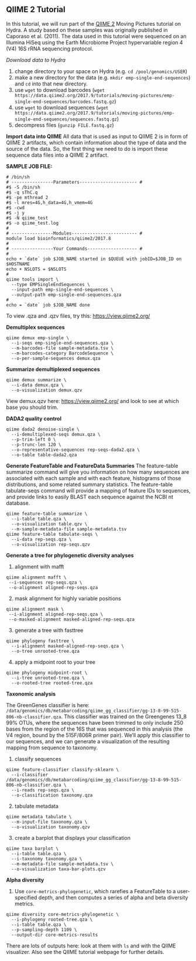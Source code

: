 
## QIIME 2 Tutorial


In this tutorial, we will run part of the [QIIME 2](https://docs.qiime2.org/2017.9/tutorials/moving-pictures/) Moving Pictures tutorial on Hydra. A study based on these samples was originally published in Caporaso et al. (2011). The data used in this tutorial were sequenced on an Illumina HiSeq using the Earth Microbiome Project hypervariable region 4 (V4) 16S rRNA sequencing protocol.


*Download data to Hydra*
1. change directory to your space on Hydra (e.g. ```cd /pool/genomics/USER```)
2. make a new directory for the data (e.g. ```mkdir emp-single-end-sequences```) and ```cd``` into that new directory.
3. use ```wget``` to download barcodes (```wget https://data.qiime2.org/2017.9/tutorials/moving-pictures/emp-single-end-sequences/barcodes.fastq.gz```)
4. use ```wget``` to download sequences (```wget https://data.qiime2.org/2017.9/tutorials/moving-pictures/emp-single-end-sequences/sequences.fastq.gz```)
5. decompress files (```gunzip FILE.fastq.gz```)

**Import data into QIIME**
All data that is used as input to QIIME 2 is in form of QIIME 2 artifacts, which contain information about the type of data and the source of the data. So, the first thing we need to do is import these sequence data files into a QIIME 2 artifact.

**SAMPLE JOB FILE:**
```
# /bin/sh
# ----------------Parameters---------------------- #
#$ -S /bin/sh
#$ -q sThC.q
#$ -pe mthread 2
#$ -l mres=4G,h_data=4G,h_vmem=4G
#$ -cwd
#$ -j y
#$ -N qiime_test
#$ -o qiime_test.log
#
# ----------------Modules------------------------- #
module load bioinformatics/qiime2/2017.8
#
# ----------------Your Commands------------------- #
#
echo + `date` job $JOB_NAME started in $QUEUE with jobID=$JOB_ID on $HOSTNAME
echo + NSLOTS = $NSLOTS
#
qiime tools import \
  --type EMPSingleEndSequences \
  --input-path emp-single-end-sequences \
  --output-path emp-single-end-sequences.qza
#
echo = `date` job $JOB_NAME done
```
To view .qza and .qzv files, try this: https://view.qiime2.org/

**Demultiplex sequences**
```
qiime demux emp-single \
  --i-seqs emp-single-end-sequences.qza \
  --m-barcodes-file sample-metadata.tsv \
  --m-barcodes-category BarcodeSequence \
  --o-per-sample-sequences demux.qza
 ```

**Summarize demultiplexed sequences**
```
qiime demux summarize \
  --i-data demux.qza \
  --o-visualization demux.qzv
  ```
View demux.qzv here: https://view.qiime2.org/ and look to see at which base you should trim.

**DADA2 quality control**
```
qiime dada2 denoise-single \
  --i-demultiplexed-seqs demux.qza \
  --p-trim-left 0 \
  --p-trunc-len 120 \
  --o-representative-sequences rep-seqs-dada2.qza \
  --o-table table-dada2.qza
  ```
**Generate FeatureTable and FeatureData Summaries**
The feature-table summarize command will give you information on how many sequences are associated with each sample and with each feature, histograms of those distributions, and some related summary statistics. The feature-table tabulate-seqs command will provide a mapping of feature IDs to sequences, and provide links to easily BLAST each sequence against the NCBI nt database. 

```
qiime feature-table summarize \
  --i-table table.qza \
  --o-visualization table.qzv \
  --m-sample-metadata-file sample-metadata.tsv
qiime feature-table tabulate-seqs \
  --i-data rep-seqs.qza \
  --o-visualization rep-seqs.qzv
 ```

**Generate a tree for phylogenetic diversity analyses**
1. alignment with mafft
 ```
 qiime alignment mafft \
  --i-sequences rep-seqs.qza \
  --o-alignment aligned-rep-seqs.qza
  ```

 2. mask alignment for highly variable positions
 ```
 qiime alignment mask \
  --i-alignment aligned-rep-seqs.qza \
  --o-masked-alignment masked-aligned-rep-seqs.qza
  ```

3. generate a tree with fasttree
```
qiime phylogeny fasttree \
  --i-alignment masked-aligned-rep-seqs.qza \
  --o-tree unrooted-tree.qza
  ```

4. apply a midpoint root to your tree
```
qiime phylogeny midpoint-root \
  --i-tree unrooted-tree.qza \
  --o-rooted-tree rooted-tree.qza
  ```

**Taxonomic analysis**

The GreenGenes classifier is here: ```/data/genomics/db/metabarcoding/qiime_gg_classifier/gg-13-8-99-515-806-nb-classifier.qza```. This classifier was trained on the Greengenes 13_8 99% OTUs, where the sequences have been trimmed to only include 250 bases from the region of the 16S that was sequenced in this analysis (the V4 region, bound by the 515F/806R primer pair). We’ll apply this classifier to our sequences, and we can generate a visualization of the resulting mapping from sequence to taxonomy.

1. classify sequences
```
qiime feature-classifier classify-sklearn \
  --i-classifier /data/genomics/db/metabarcoding/qiime_gg_classifier/gg-13-8-99-515-806-nb-classifier.qza \
  --i-reads rep-seqs.qza \
  --o-classification taxonomy.qza
 ```
2. tabulate metadata
```
qiime metadata tabulate \
  --m-input-file taxonomy.qza \
  --o-visualization taxonomy.qzv
 ```
3. create a barplot that displays your classification
```
qiime taxa barplot \
  --i-table table.qza \
  --i-taxonomy taxonomy.qza \
  --m-metadata-file sample-metadata.tsv \
  --o-visualization taxa-bar-plots.qzv
 ```

**Alpha diversity**
1. Use ```core-metrics-phylogenetic```, which rarefies a FeatureTable to a user-specified depth, and then computes a series of alpha and beta diversity metrics. 
```
qiime diversity core-metrics-phylogenetic \
  --i-phylogeny rooted-tree.qza \
  --i-table table.qza \
  --p-sampling-depth 1109 \
  --output-dir core-metrics-results
 ```
 There are lots of outputs here: look at them with ```ls``` and with the QIIME visualizer. Also see the QIIME tutorial webpage for further details.

